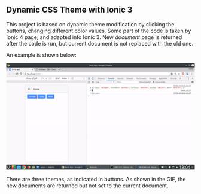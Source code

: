 ## Dynamic CSS Theme with Ionic 3

<p>This project is based on dynamic theme modification by clicking the buttons, changing different color values. Some part of the code is taken by Ionic 4 page, and adapted into Ionic 3. New <i>document</i> page is returned after the code is run, but current document is not replaced with the old one.</p>

An example is shown below:

![GIF](readme.gif)

There are three themes, as indicated in buttons. As shown in the GIF, the new documents are returned but not set to the current document.